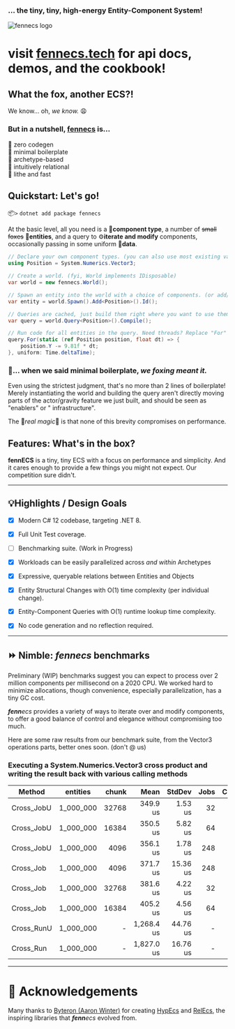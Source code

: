 ### ... the tiny, tiny, high-energy Entity-Component System!

![fennecs logo](https://raw.githubusercontent.com/thygrrr/fennecs/main/www/logos/fennecs-logo-nuget.svg)

# visit [fennecs.tech](https://fennecs.tech) for api docs, demos, and the cookbook!

## What the fox, another ECS?!

We know... oh, *we know.* 😩

### But in a nutshell, **[fennecs](https://fennecs.tech)** is...

🐾 zero codegen  
🐾 minimal boilerplate  
🐾 archetype-based  
🐾 intuitively relational  
🐾 lithe and fast

## Quickstart: Let's go!

📦`>` `dotnet add package fennecs`

At the basic level, all you need is a 🧩**component type**, a number of ~~small foxes~~ 🦊**entities**, and a query to ⚙️**iterate and modify** components, occasionally passing in some uniform 💾**data**.

```csharp
// Declare your own component types. (you can also use most existing value or reference types)
using Position = System.Numerics.Vector3;

// Create a world. (fyi, World implements IDisposable)
var world = new fennecs.World();

// Spawn an entity into the world with a choice of components. (or add/remove them later)
var entity = world.Spawn().Add<Position>().Id();

// Queries are cached, just build them right where you want to use them.
var query = world.Query<Position>().Compile();

// Run code for all entities in the query. Need threads? Replace "For" with "Job"!
query.For(static (ref Position position, float dt) => {
    position.Y -= 9.81f * dt;
}, uniform: Time.deltaTime);
```

### 💢... when we said minimal boilerplate, *we foxing meant it.*

Even using the strictest judgment, that's no more than 2 lines of boilerplate! Merely instantiating the world and building the query aren't directly moving parts of the actor/gravity feature we just built, and should be seen as "enablers" or "
infrastructure".

The 💫*real magic*💫 is that none of this brevity compromises on performance.

## Features: What's in the box?

**fennECS** is a tiny, tiny ECS with a focus on performance and simplicity. And it cares enough to provide a few things you might not expect. Our competition sure didn't.

------------------------

## 💡Highlights / Design Goals

- [x] Modern C# 12 codebase, targeting .NET 8.
- [x] Full Unit Test coverage.
- [ ] Benchmarking suite. (Work in Progress)

- [x] Workloads can be easily parallelized across *and within* Archetypes

- [x] Expressive, queryable relations between Entities and Objects
- [x] Entity Structural Changes with O(1) time complexity (per individual change).
- [x] Entity-Component Queries with O(1) runtime lookup time complexity.

- [x] No code generation and no reflection required.

------------------------

## ⏩ Nimble: _**fenn**ecs_ benchmarks

Preliminary (WIP) benchmarks suggest you can expect to process over 2 million components per millisecond on a 2020 CPU.
We worked hard to minimize allocations, though convenience, especially parallelization, has a tiny GC cost.

_**fenn**ecs_ provides a variety of ways to iterate over and modify components, to offer a good balance of control and elegance without compromising too much.

Here are some raw results from our benchmark suite, from the Vector3 operations parts, better ones soon.
(don't @ us)

### Executing a System.Numerics.Vector3 cross product and writing the result back with various calling methods

| Method     | entities  | chunk |       Mean |   StdDev | Jobs | Contention | Alloc |
|------------|-----------|------:|-----------:|---------:|-----:|-----------:|------:|
| Cross_JobU | 1_000_000 | 32768 |   349.9 us |  1.53 us |   32 |     0.0029 |     - |
| Cross_JobU | 1_000_000 | 16384 |   350.5 us |  5.82 us |   64 |     0.0005 |     - |
| Cross_JobU | 1_000_000 |  4096 |   356.1 us |  1.78 us |  248 |     0.0083 |     - |
| Cross_Job  | 1_000_000 |  4096 |   371.7 us | 15.36 us |  248 |     0.0103 |     - |
| Cross_Job  | 1_000_000 | 32768 |   381.6 us |  4.22 us |   32 |          - |     - |
| Cross_Job  | 1_000_000 | 16384 |   405.2 us |  4.56 us |   64 |     0.0039 |     - |
| Cross_RunU | 1_000_000 |     - | 1,268.4 us | 44.76 us |    - |          - |   1 B |
| Cross_Run  | 1_000_000 |     - | 1,827.0 us | 16.76 us |    - |          - |   1 B |

------------------------

# 🧡 Acknowledgements

Many thanks to [Byteron (Aaron Winter)](https://github.com/Byteron) for creating [HypEcs](https://github.com/Byteron/HypEcs) and [RelEcs](https://github.com/Byteron/RelEcs), the inspiring libraries that _**fenn**ecs_ evolved from.

